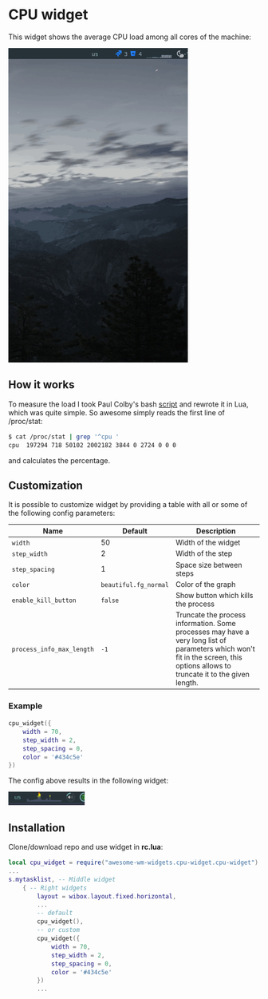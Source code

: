 # CPU widget

This widget shows the average CPU load among all cores of the machine:

![screenshot](./cpu.gif)

## How it works

To measure the load I took Paul Colby's bash [script](http://colby.id.au/calculating-cpu-usage-from-proc-stat/) and rewrote it in Lua, which was quite simple.
So awesome simply reads the first line of /proc/stat:

```bash
$ cat /proc/stat | grep '^cpu '
cpu  197294 718 50102 2002182 3844 0 2724 0 0 0
```

and calculates the percentage.

## Customization

It is possible to customize widget by providing a table with all or some of the following config parameters:

| Name                      | Default               | Description                                                                                                                                                                     |
| ------------------------- | --------------------- | ------------------------------------------------------------------------------------------------------------------------------------------------------------------------------- |
| `width`                   | 50                    | Width of the widget                                                                                                                                                             |
| `step_width`              | 2                     | Width of the step                                                                                                                                                               |
| `step_spacing`            | 1                     | Space size between steps                                                                                                                                                        |
| `color`                   | `beautiful.fg_normal` | Color of the graph                                                                                                                                                              |
| `enable_kill_button`      | `false`               | Show button which kills the process                                                                                                                                             |
| `process_info_max_length` | `-1`                  | Truncate the process information. Some processes may have a very long list of parameters which won't fit in the screen, this options allows to truncate it to the given length. |

### Example

```lua
cpu_widget({
    width = 70,
    step_width = 2,
    step_spacing = 0,
    color = '#434c5e'
})
```

The config above results in the following widget:

![custom](./custom.png)

## Installation

Clone/download repo and use widget in **rc.lua**:

```lua
local cpu_widget = require("awesome-wm-widgets.cpu-widget.cpu-widget")
...
s.mytasklist, -- Middle widget
	{ -- Right widgets
    	layout = wibox.layout.fixed.horizontal,
		...
		-- default
		cpu_widget(),
		-- or custom
		cpu_widget({
            width = 70,
            step_width = 2,
            step_spacing = 0,
            color = '#434c5e'
        })
		...
```
